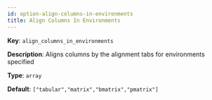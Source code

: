 ```yaml
---
id: option-align-columns-in-environments
title: Align Columns In Environments
---
```

**Key**: `align_columns_in_environments`

**Description**: Aligns columns by the alignment tabs for environments specified

**Type**: `array`

**Default**: `["tabular","matrix","bmatrix","pmatrix"]`
